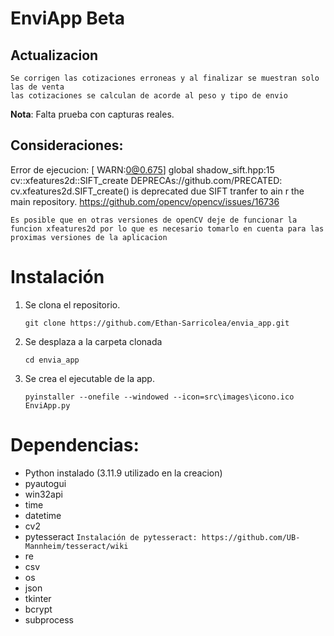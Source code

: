 # EnviApp Beta

## Actualizacion
                    
    Se corrigen las cotizaciones erroneas y al finalizar se muestran solo las de venta
    las cotizaciones se calculan de acorde al peso y tipo de envio

**Nota**: 
    Falta prueba con capturas reales.

## Consideraciones:

Error de ejecucion: [ WARN:0@0.675] global shadow_sift.hpp:15 cv::xfeatures2d::SIFT_create DEPRECAs://github.com/PRECATED: cv.xfeatures2d.SIFT_create() is deprecated due SIFT tranfer to ain r
the main repository. https://github.com/opencv/opencv/issues/16736 

    Es posible que en otras versiones de openCV deje de funcionar la funcion xfeatures2d por lo que es necesario tomarlo en cuenta para las proximas versiones de la aplicacion

# Instalación

1. Se clona el repositorio.

    ```git clone https://github.com/Ethan-Sarricolea/envia_app.git ```

2. Se desplaza a la carpeta clonada 

    ```cd envia_app```

3. Se crea el ejecutable de la app.

    ```pyinstaller --onefile --windowed --icon=src\images\icono.ico EnviApp.py```

# Dependencias:

* Python instalado (3.11.9 utilizado en la creacion)
* pyautogui
* win32api
* time
* datetime
* cv2
* pytesseract
    ```Instalación de pytesseract: https://github.com/UB-Mannheim/tesseract/wiki```
* re
* csv
* os
* json
* tkinter
* bcrypt
* subprocess